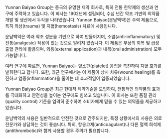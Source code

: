 Yunnan Baiyao Group는 중국의 유명한 제약 회사로, 특히 전통 한약제의 생산과 연구에 주력하고 있습니다. 이 회사는 1902년에 설립되어, 수십 년간 약초 기반의 의약품 개발 및 생산에서 두각을 나타냈습니다. Yunnan Baiyao(운남백약)은 주력 제품으로, 특히 외상(trauma) 및 지혈(hemostasis) 치료에 사용됩니다. 

운남백약은 여러 약초 성분을 기반으로 하여 만들어지며, 소염(anti-inflammatory) 및 진통(analgesic) 작용이 있는 것으로 알려져 있습니다. 이 제품은 부상의 회복 및 급성 출혈 관리에 활용되며, 외용(external application)과 내복(oral administration) 모두 가능합니다. 

여러 연구에 따르면, Yunnan Baiyao는 혈소판(platelet) 응집을 촉진하여 지혈 효과를 발휘한다고 합니다. 또한, 최근 연구에서는 이 제품이 상처 치유(wound healing)를 촉진하고 염증(inflammation)을 줄이는 데 효과적임이 입증되었습니다.

Yunnan Baiyao Group은 최근 현대적 제약기술을 도입하여, 전통적인 의약품의 효과를 극대화하고 안전성을 높이는 연구에도 힘쓰고 있습니다. 이 회사는 또한 품질 관리(quality control) 기준을 엄격히 준수하여 소비자에게 믿을 수 있는 의약품을 제공하고 있습니다.

운남백약의 사용은 일반적으로 안전한 것으로 간주되지만, 특정 상황에서의 사용은 의료 전문가와 상담하는 것이 좋습니다. 특히, 항응고제(anticoagulant)나 다른 혈액 희석제(antithrombotic)와 함께 사용할 경우 주의가 필요합니다.